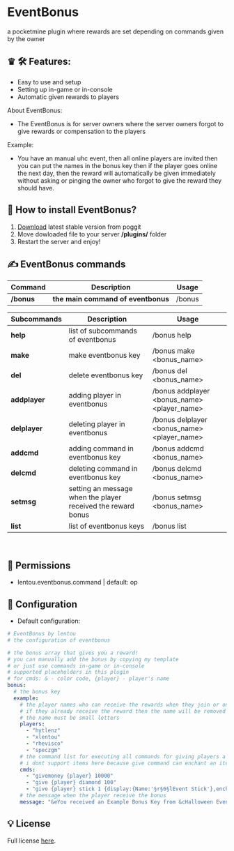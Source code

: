 # EventBonus
a pocketmine plugin where rewards are set depending on commands given by the owner
  
## ♛ 🛠️ Features:
- Easy to use and setup
- Setting up in-game or in-console
- Automatic given rewards to players

About EventBonus:
- The EventBonus is for server owners where the server owners forgot to give rewards or compensation to the players

Example:
- You have an manual uhc event, then all online players are invited then you can put the names in the bonus key then if the player goes online the next day, then the reward will automatically be given immediately without asking or pinging the owner who forgot to give the reward they should have.

## 🔧 How to install EventBonus? 
1) [Download](https://poggit.pmmp.io/ci/EventBonus/~) latest stable version from poggit  
2) Move dowloaded file to your server **/plugins/** folder  
3) Restart the server and enjoy!
  
## ✍ EventBonus commands  

| **Command** | **Description** |  **Usage** |
| --- | --- |  --- |
| **/bonus** | **the main command of eventbonus** | /bonus |

| **Subcommands** | **Description** | **Usage** |
| --- | --- | --- |
| **help** | list of subcommands of eventbonus | /bonus help |
| **make** | make eventbonus key | /bonus make <bonus_name> |
| **del** | delete eventbonus key | /bonus del <bonus_name> |
| **addplayer** | adding player in eventbonus | /bonus addplayer <bonus_name> <player_name> |
| **delplayer** | deleting player in eventbonus | /bonus delplayer <bonus_name> <player_name> |
| **addcmd** | adding command in eventbonus key | /bonus addcmd <bonus_name> <command> |
| **delcmd** | deleting command in eventbonus key | /bonus delcmd <bonus_name> <command> |
| **setmsg** | setting an message when the player received the reward bonus | /bonus setmsg <bonus_name> <msg> |
| **list** | list of eventbonus keys | /bonus list |

<br>

## 📃  Permissions  

- lentou.eventbonus.command | default: op
  
## 🔧 Configuration  
- Default configuration:

```yaml  
# EventBonus by lentou
# the configuration of eventbonus

# the bonus array that gives you a reward!
# you can manually add the bonus by copying my template
# or just use commands in-game or in-console
# supported placeholders in this plugin
# for cmds: & - color code, {player} - player's name
bonus:
  # the bonus key
  example:
    # the player names who can receive the rewards when they join or online!
    # if they already receive the reward then the name will be removed in the list
    # the name must be small letters
    players:
      - "hytlenz"
      - "xlentou"
      - "rhevisco"
      - "speczgm"
    # the command list for executing all commands for giving players a bonus/reward!
    # i dont support items here because give command can enchant an item, even an custom ones!
    cmds:
      - "givemoney {player} 10000"
      - "give {player} diamond 100"
      - "give {player} stick 1 {display:{Name:'§r§6§lEvent Stick'},ench:[{id:9s,lvl:2s},{id:10s,lvl:2s}]}"
    # the message when the player receive the bonus
    message: "&eYou received an Example Bonus Key from &cHalloween Event, &eEnjoy your Reward :) - &bL2"
```

##  💡 License  
  
Full license [here](https://github.com/Lentou/EventBonus/blob/main/LICENSE).
